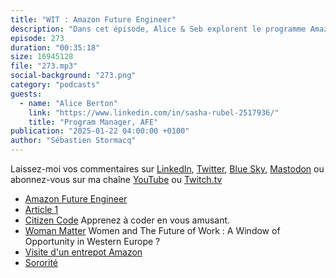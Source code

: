 ```yaml
---
title: "WIT : Amazon Future Engineer"
description: "Dans cet épisode, Alice & Seb explorent le programme Amazon Future Engineers, conçu pour promouvoir la diversité et l'inclusion dans le secteur technologique. Ils discutent de la manière dont ce programme gratuit offre des opportunités éducatives en code à des jeunes, notamment des filles et des étudiants issus de milieux défavorisés. Découvrez comment des ateliers, des bourses et des mentors contribuent à inspirer la prochaine génération, tout en soulignant l’importance des modèles et de l’implication communautaire dans la réussite de cette initiative"
episode: 273
duration: "00:35:18"
size: 16945128
file: "273.mp3"
social-background: "273.png"
category: "podcasts"
guests:
  - name: "Alice Berton"
    link: "https://www.linkedin.com/in/sasha-rubel-2517936/"
    title: "Program Manager, AFE"
publication: "2025-01-22 04:00:00 +0100"
author: "Sébastien Stormacq"
---
```


Laissez-moi vos commentaires sur [LinkedIn](https://www.linkedin.com/in/sebastienstormacq/), [Twitter](https://twitter.com/sebsto), [Blue Sky](https://bsky.app/profile/sebsto.bsky.social), [Mastodon](https://awscommunity.social/@sebsto) ou abonnez-vous sur ma chaîne [YouTube](https://www.youtube.com/sebsto) ou [Twitch.tv](https://www.twitch.tv/sebAWS)

- [Amazon Future Engineer](https://www.amazonfutureengineer.fr/)
- [Article 1](https://article-1.eu/actualites/formation-numerique-boursieres/)
- [Citizen Code](https://www.citizencode.net/citizen-code-python/) Apprenez à coder en vous amusant.
- [Woman Matter](https://www.mckinsey.com/featured-insights/gender-equality/women-and-the-future-of-work-a-window-of-opportunity-in-western-europe/fr-FR) Women and The Future of Work : A Window of Opportunity in Western Europe ?
- [Visite d'un entrepot Amazon](https://www.aboutamazon.fr/notre-lieu-de-travail/visites-de-nos-centres-de-distribution)
- [Sororité](https://fr.wikipedia.org/wiki/Sororit%C3%A9_(f%C3%A9minisme)#:~:text=La%20sororit%C3%A9%20est%20un%20concept,et%20leurs%20perspectives%20d'usage.)